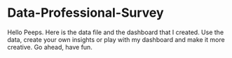 # Data-Professional-Survey
Hello Peeps. Here is the data file and the dashboard that I created. Use the data, create your own insights or play with my dashboard and make it more creative. Go ahead, have fun.
